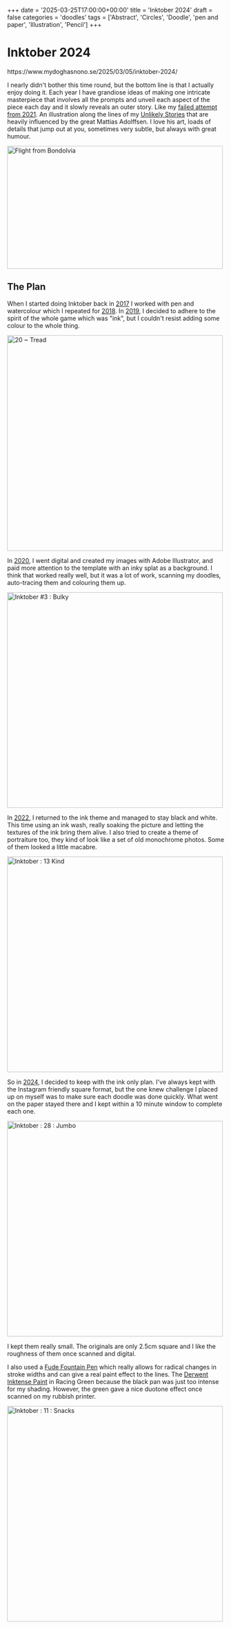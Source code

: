 +++
date = '2025-03-25T17:00:00+00:00'
title = 'Inktober 2024'
draft = false
categories = 'doodles'
tags = ['Abstract', 'Circles', 'Doodle', 'pen and paper', 'Illustration', 'Pencil']
+++

# Inktober 2024
<link>https://www.mydoghasnono.se/2025/03/05/inktober-2024/</link>

I nearly didn't bother this time round, but the bottom line is that I actually enjoy doing it. Each year I have grandiose ideas of making one intricate masterpiece that involves all the prompts and unveil each aspect of the piece each day and it slowly reveals an outer story. Like my [failed attempt from 2021](https://flic.kr/p/2qbonzS). An illustration along the lines of my [Unlikely Stories](https://flic.kr/s/aHBqjC3JXT) that are heavily influenced by the great Mattias Adolffsen. I love his art, loads of details that jump out at you, sometimes very subtle, but always with great humour.

<a data-flickr-embed="true" data-header="true" data-footer="true" href="https://www.flickr.com/photos/mydoghasnonose/50576718837/" title="Flight from Bondolvia"><img src="https://live.staticflickr.com/65535/50576718837_e7c8a82934.jpg" width="500" height="285" alt="Flight from Bondolvia"/></a><script async src="//embedr.flickr.com/assets/client-code.js" charset="utf-8"></script>

## The Plan

When I started doing Inktober back in [2017](https://flic.kr/s/aHsm3Nym3G) I worked with pen and watercolour which I repeated for [2018](https://flic.kr/s/aHsmr4NtTM). In [2019](https://flic.kr/s/aHsmHhHxWf), I decided to adhere to the spirit of the whole game which was "ink", but I couldn't resist adding some colour to the whole thing.

<a data-flickr-embed="true" data-header="true" data-footer="true" href="https://www.flickr.com/photos/mydoghasnonose/48878712338/" title="20 ~ Tread"><img src="https://live.staticflickr.com/65535/48878712338_bd4fe55831.jpg" width="500" height="500" alt="20 ~ Tread"/></a><script async src="//embedr.flickr.com/assets/client-code.js" charset="utf-8"></script>

In [2020](https://flic.kr/s/aHsmR7Ptyg), I went digital and created my images with Adobe Illustrator, and paid more attention to the template with an inky splat as a background. I think that worked really well, but it was a lot of work, scanning my doodles, auto-tracing them and colouring them up.

<a data-flickr-embed="true" data-header="true" data-footer="true" href="https://www.flickr.com/photos/mydoghasnonose/50412036211/" title="Inktober #3 : Bulky"><img src="https://live.staticflickr.com/65535/50412036211_6ce0631959.jpg" width="500" height="500" alt="Inktober #3 : Bulky"/></a><script async src="//embedr.flickr.com/assets/client-code.js" charset="utf-8"></script>

In [2022](https://flic.kr/p/2nSvM51), I returned to the ink theme and managed to stay black and white. This time using an ink wash, really soaking the picture and letting the textures of the ink bring them alive. I also tried to create a theme of portraiture too, they kind of look like a set of old monochrome photos. Some of them looked a little macabre.

<a data-flickr-embed="true" data-header="true" data-footer="true" href="https://www.flickr.com/photos/mydoghasnonose/52423819332/" title="Inktober : 13 Kind"><img src="https://live.staticflickr.com/65535/52423819332_36f569a124.jpg" width="500" height="500" alt="Inktober : 13 Kind"/></a><script async src="//embedr.flickr.com/assets/client-code.js" charset="utf-8"></script>

So in [2024](https://flic.kr/s/aHBqjBJwbc), I decided to keep with the ink only plan. I've always kept with the Instagram friendly square format, but the one knew challenge I placed up on myself was to make sure each doodle was done quickly. What went on the paper stayed there and I kept within a 10 minute window to complete each one.

<a data-flickr-embed="true" data-header="true" data-footer="true" href="https://www.flickr.com/photos/mydoghasnonose/54079204537/" title="Inktober : 28 : Jumbo"><img src="https://live.staticflickr.com/65535/54079204537_aef1083354.jpg" width="500" height="500" alt="Inktober : 28 : Jumbo"/></a><script async src="//embedr.flickr.com/assets/client-code.js" charset="utf-8"></script>

I kept them really small. The originals are only 2.5cm square and I like the roughness of them once scanned and digital.

I also used a [Fude Fountain Pen](https://amzn.eu/d/hlXYbXu) which really allows for radical changes in stroke widths and can give a real paint effect to the lines. The [Derwent Inktense Paint](https://amzn.eu/d/g656yYN) in Racing Green because the black pan was just too intense for my shading. However, the green gave a nice duotone effect once scanned on my rubbish printer.

<a data-flickr-embed="true" data-header="true" data-footer="true" href="https://www.flickr.com/photos/mydoghasnonose/54012166517/" title="Inktober : 11 : Snacks"><img src="https://live.staticflickr.com/65535/54012166517_b6a13c6eba.jpg" width="500" height="500" alt="Inktober : 11 : Snacks"/></a><script async src="//embedr.flickr.com/assets/client-code.js" charset="utf-8"></script>